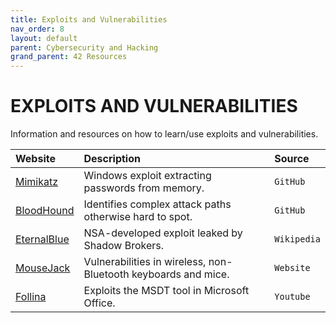 ```yaml
---
title: Exploits and Vulnerabilities
nav_order: 8
layout: default
parent: Cybersecurity and Hacking
grand_parent: 42 Resources
---
```


# **EXPLOITS AND VULNERABILITIES**

Information and resources on how to learn/use exploits and vulnerabilities.

| Website | Description | Source |
| :------ | :---------- | :----- |
| [Mimikatz](https://github.com/ParrotSec/mimikatz) | Windows exploit extracting passwords from memory. | `GitHub` |
| [BloodHound](https://github.com/BloodHoundAD/BloodHound) | Identifies complex attack paths otherwise hard to spot. | `GitHub` |
| [EternalBlue](https://pt.wikipedia.org/wiki/EternalBlue) | NSA-developed exploit leaked by Shadow Brokers. | `Wikipedia` |
| [MouseJack](https://www.mousejack.com/mousejack) | Vulnerabilities in wireless, non-Bluetooth keyboards and mice. | `Website` |
| [Follina](https://www.youtube.com/watch?v=3ytqP1QvhUc) | Exploits the MSDT tool in Microsoft Office. | `Youtube` |